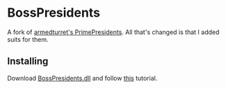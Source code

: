 # BossPresidents
A fork of [armedturret's PrimePresidents](https://github.com/armedturret/PrimePresidents). All that's changed is that I added suits for them.

## Installing
Download [BossPresidents.dll](https://github.com/MechaXYZ/BossPresidents/raw/main/BossPresidents.dll) and follow [this](https://youtu.be/db3Cwlv-S-8?t=1626) tutorial.